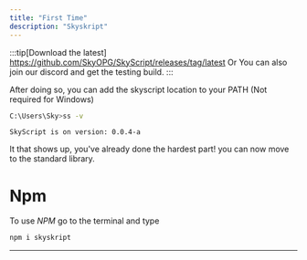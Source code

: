 ```yaml
---
title: "First Time"
description: "Skyskript"
---
```

:::tip[Download the latest]
 https://github.com/SkyOPG/SkyScript/releases/tag/latest
 Or You can also join our discord and get the testing build.
:::

After doing so, you can add the skyscript location to your PATH (Not required for Windows)

```sh
C:\Users\Sky>ss -v
```

`SkyScript is on version: 0.0.4-a`

It that shows up, you've already done the hardest part! you can now move to the standard library.
# Npm
To use *NPM* go to the terminal and type
```sh
npm i skyskript
```
---
